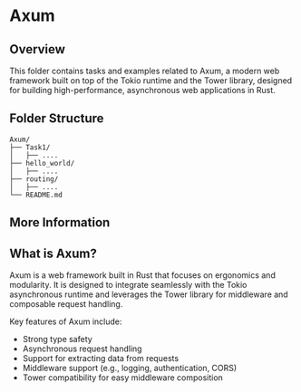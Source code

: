 # Axum

## Overview
This folder contains tasks and examples related to Axum, a modern web framework built on top of the Tokio runtime and the Tower library, designed for building high-performance, asynchronous web applications in Rust.

## Folder Structure
```
Axum/
├── Task1/
│   ├── ....
├── hello_world/
│   ├── ....
├── routing/
│   ├── ....
└── README.md
```

## More Information

## What is Axum?
Axum is a web framework built in Rust that focuses on ergonomics and modularity. It is designed to integrate seamlessly with the Tokio asynchronous runtime and leverages the Tower library for middleware and composable request handling.

Key features of Axum include:
- Strong type safety
- Asynchronous request handling
- Support for extracting data from requests
- Middleware support (e.g., logging, authentication, CORS)
- Tower compatibility for easy middleware composition
